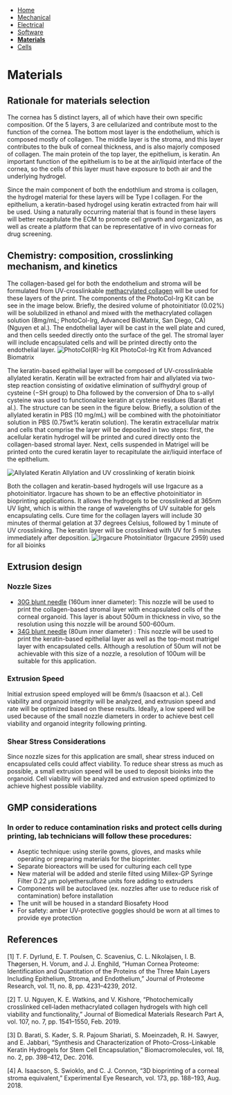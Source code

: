 - [Home](/3-DPrintingCornealOrganoids/index)
- [Mechanical](/3-DPrintingCornealOrganoids/mechanical)
- [Electrical](/3-DPrintingCornealOrganoids/electrical)
- [Software](/3-DPrintingCornealOrganoids/software)
- **[Materials](/3-DPrintingCornealOrganoids/materials)**
- [Cells](/3-DPrintingCornealOrganoids/cells)

# Materials

## Rationale for materials selection
The cornea has 5 distinct layers, all of which have their own specific composition. Of the 5 layers, 3 are cellularized and contribute most to the function of the cornea. The bottom most layer is the endothelium, which is composed mostly of collagen. The middle layer is the stroma, and this layer contributes to the bulk of corneal thickness, and is also majorly composed of collagen. The main protein of the top layer, the epithelium, is keratin. An important function of the epithelium is to be at the air/liquid interface of the cornea, so the cells of this layer must have exposure to both air and the underlying hydrogel.

Since the main component of both the endothlium and stroma is collagen, the hydrogel material for these layers will be Type I collagen. For the epithelium, a keratin-based hydrogel using keratin extracted from hair will be used. Using a naturally occurring material that is found in these layers will better recapitulate the ECM to promote cell growth and organization, as well as create a platform that can be representative of in vivo corneas for drug screening.


## Chemistry: composition, crosslinking mechanism, and kinetics
The collagen-based gel for both the endothelium and stroma will be formulated from UV-crosslinkable [methacrylated collagen](https://advancedbiomatrix.com/photocol-irg.html) will be used for these layers of the print. The components of the PhotoCol-Irg Kit can be see in the image below. Briefly, the desired volume of photoinitiator (0.02%) will be solubilized in ethanol and mixed with the methacrylated collagen solution (8mg/mL; PhotoCol-Irg, Advanced BioMatrix, San Diego, CA) (Nguyen et al.). The endothelial layer will be cast in the well plate and cured, and then cells seeded directly onto the surface of the gel. The stromal layer will include encapsulated cells and will be printed directly onto the endothelial layer. 
![PhotoCol(R)-Irg Kit](/3-DPrintingCornealOrganoids/Chemistry/PhotoCol.jpg)
PhotoCol-Irg Kit from Advanced Biomatrix

The keratin-based epithelial layer will be composed of UV-crosslinkable allylated keratin. Keratin will be extracted from hair and allylated via two-step reaction consisting of oxidative elimination of sulfhydryl group of cysteine (−SH group) to Dha followed by the conversion of Dha to s-allyl cysteine was used to functionalize keratin at cysteine residues (Barati et al.). The structure can be seen in the figure below. Briefly, a solution of the allylated keratin in PBS (10 mg/mL) will be combined with the photoinitiator solution in PBS (0.75wt% keratin solution). The keratin extracellular matrix and cells that comprise the layer will be deposited in two steps: first, the acellular keratin hydrogel will be printed and cured directly onto the collagen-based stromal layer. Next, cells suspended in Matrigel will be printed onto the cured keratin layer to recapitulate the air/liquid interface of the epithelium. 

![Allylated Keratin](/3-DPrintingCornealOrganoids/Chemistry/Keratin.jpg)
Allylation and UV crosslinking of keratin bioink

Both the collagen and keratin-based hydrogels will use Irgacure as a photoinitiator. Irgacure has shown to be an effective photoinitiator in bioprinting applications. It allows the hydrogels to be crosslinked at 365nm UV light, which is within the range of wavelengths of UV suitable for gels encapsulating cells. Cure time for the collagen layers will include 30 minutes of thermal gelation at 37 degrees Celsius, followed by 1 minute of UV crosslinking. The keratin layer will be crosslinked with UV for 5 minutes immediately after deposition.
![Irgacure](/3-DPrintingCornealOrganoids/Chemistry/Irgacure.jpeg)
Photoinitiator (Irgacure 2959) used for all bioinks 

## Extrusion design
### Nozzle Sizes 
- [30G blunt needle](https://www.cellink.com/product/sterile-standard-blunt-needles-30g-50-pieces/) (160um inner diameter): This nozzle will be used to print the collagen-based stromal layer with encapsulated cells of the corneal organoid. This layer is about 500um in thickness in vivo, so the resolution using this nozzle will be around 500-600um. 
- [34G blunt needle](https://www.cellink.com/product/sterile-standard-blunt-needles-34g-50-pcs/) (80um inner diameter) : This nozzle will be used to print the keratin-based epithelial layer as well as the top-most matrigel layer with encapsulated cells. Although a resolution of 50um will not be achievable with this size of a nozzle, a resolution of 100um will be suitable for this application.  

### Extrusion Speed
Initial extrusion speed employed will be 6mm/s (Isaacson et al.). Cell viability and organoid integrity will be analyzed, and extrusion speed and rate will be optimized based on these results. Ideally, a low speed will be used because of the small nozzle diameters in order to achieve best cell viability and organoid integrity following printing. 

### Shear Stress Considerations
Since nozzle sizes for this application are small, shear stress induced on encapsulated cells could affect viability. To reduce shear stress as much as possible, a small extrusion speed will be used to deposit bioinks into the organoid. Cell viability will be analyzed and extrusion speed optimized to achieve highest possible viability.


## GMP considerations
### In order to reduce contamination risks and protect cells during printing, lab technicians will follow these procedures:
- Aseptic technique: using  sterile gowns, gloves, and masks while operating or preparing materials for the bioprinter. 
- Separate bioreactors will be used for culturing each cell type
- New material will be added and sterile filted using Millex-GP Syringe Filter 0.22 µm polyethersulfone units fore adding to extruders 
- Components will be autoclaved (ex. nozzles after use to reduce risk of contamination) before installation
- The unit will be housed in a standard Biosafety Hood
- For safety: amber UV-protective goggles should be worn at all times to provide eye protection

## References
[1] T. F. Dyrlund, E. T. Poulsen, C. Scavenius, C. L. Nikolajsen, I. B. Thøgersen, H. Vorum, and J. J. Enghild, “Human Cornea Proteome: Identification and Quantitation of the Proteins of the Three Main Layers Including Epithelium, Stroma, and Endothelium,” Journal of Proteome Research, vol. 11, no. 8, pp. 4231–4239, 2012. 

[2] T. U. Nguyen, K. E. Watkins, and V. Kishore, “Photochemically crosslinked cell‐laden methacrylated collagen hydrogels with high cell viability and functionality,” Journal of Biomedical Materials Research Part A, vol. 107, no. 7, pp. 1541–1550, Feb. 2019. 

[3] D. Barati, S. Kader, S. R. Pajoum Shariati, S. Moeinzadeh, R. H. Sawyer, and E. Jabbari, “Synthesis and Characterization of Photo-Cross-Linkable Keratin Hydrogels for Stem Cell Encapsulation,” Biomacromolecules, vol. 18, no. 2, pp. 398–412, Dec. 2016. 

[4] A. Isaacson, S. Swioklo, and C. J. Connon, “3D bioprinting of a corneal stroma equivalent,” Experimental Eye Research, vol. 173, pp. 188–193, Aug. 2018. 


